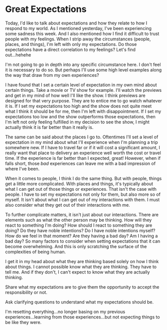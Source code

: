 # Great Expectations

Today, I'd like to talk about expectations and how they relate to how I respond to my world. As I mentioned yesterday, I've been experiencing some sadness this week. And I also mentioned how I find it difficult to trust people with my feelings. When I strip away the circumstances (people, places, and things), I'm left with only my expectations. Do those expectations have a direct correlation to my feelings? Let's find out...hehehe

I'm not going to go in depth into any specific circumstance here. I don't feel it is necessary to do so. But perhaps I'll use some high level examples along the way that draw from my own experiences?

I have found that I set a certain level of expectation in my own mind about certain things. Take a movie or TV show for example. I'll watch the previews and get in my mind of how well I'll like the show. I think previews are designed for that very purpose. They are to entice me to go watch whatever it is. If I set my expectations too high and the show does not quite meet what I think it should be for me, then I'm left with disappointment. If I set my expectations too low and the show outperforms those expectations, then I'm left not only feeling fulfilled in my decision to see the show, I might actually think it is far better than it really is.

The same can be said about the places I go to. Oftentimes I'll set a level of expectation in my mind about what I'll experience when I'm planning a trip somewhere new. If I have to travel far or if it will cost a significant amount, I really want that place to delivery an experience well worth the cost or travel time. If the experience is far better than I expected, great! However, when if falls short, those *bad* experiences can leave me with a bad impression of where I've been.

When it comes to people, I think I do the same thing. But with people, things get a little more complicated. With places and things, it's typically about what I can get out of those things or experiences. That isn't the case with people. I have to set my expectations not only for them, but also more so of myself. It isn't about what I can get out of my interactions with them. I must also consider what they get out of their interactions with me.

To further complicate matters, it isn't just about our interactions. There are elements such as what the other person may be thinking. How will they react to something I'm doing? How should I react to something they are doing? Do they have noble intentions? Do I have noble intentions myself? How do we feel in that moment? Are they having a bad day? Am I having a bad day? So many factors to consider when setting expectations that it can become overwhelming. And this is only scratching the surface of the complexities of being human.





I get it in my head about what they are thinking based solely on how I think about things. I cannot possible know what they are thinking. They have to tell me. And if they don't, I can't expect to know what they are actually thinking.


Share what my expectations are to give them the opportunity to accept the responsibility or not.

Ask clarifying questions to understand what my expectations should be.

I'm resetting everything...no longer basing on my previous experiences...learning from those experiences...but not expecting things to be like they were.